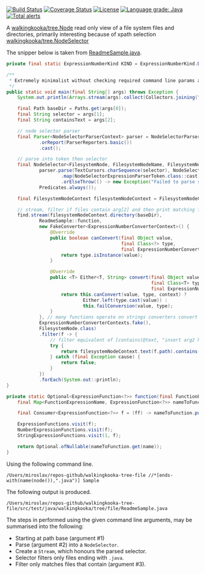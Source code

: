 [![Build Status](https://travis-ci.com/mP1/walkingkooka-tree-file.svg?branch=master)](https://travis-ci.com/mP1/walkingkooka-tree-file.svg?branch=master)
[![Coverage Status](https://coveralls.io/repos/github/mP1/walkingkooka-tree-file/badge.svg?branch=master)](https://coveralls.io/github/mP1/walkingkooka-tree-file?branch=master)
[![License](https://img.shields.io/badge/License-Apache%202.0-blue.svg)](https://opensource.org/licenses/Apache-2.0)
[![Language grade: Java](https://img.shields.io/lgtm/grade/java/g/mP1/walkingkooka-tree-file.svg?logo=lgtm&logoWidth=18)](https://lgtm.com/projects/g/mP1/walkingkooka-tree-file/context:java)
[![Total alerts](https://img.shields.io/lgtm/alerts/g/mP1/walkingkooka-tree-file.svg?logo=lgtm&logoWidth=18)](https://lgtm.com/projects/g/mP1/walkingkooka-tree-file/alerts/)



A [walkingkooka/tree.Node](https://github.com/mP1/walkingkooka/blob/master/Node.md) read only view of a file system files and directories, primarily interesting because of xpath selection [walkingkooka/tree.NodeSelector](https://github.com/mP1/walkingkooka/blob/master/src/main/java/walkingkooka/tree/select/NodeSelector.java)

The snipper below is taken from [ReadmeSample.java](https://github.com/mP1/walkingkooka-tree-file/tree/master/src/test/java/walkingkooka/tree/file/ReadmeSample.java).

```java
private final static ExpressionNumberKind KIND = ExpressionNumberKind.DEFAULT;

/**
 * Extremely minimalist without checking required command line params are available, and other basics.
 */
public static void main(final String[] args) throws Exception {
    System.out.println(Arrays.stream(args).collect(Collectors.joining(" ", "Command line args:\n", "\n")));

    final Path baseDir = Paths.get(args[0]);
    final String selector = args[1];
    final String containsText = args[2];

    // node selector parser
    final Parser<NodeSelectorParserContext> parser = NodeSelectorParsers.expression()
            .orReport(ParserReporters.basic())
            .cast();

    // parse into token then selector
    final NodeSelector<FilesystemNode, FilesystemNodeName, FilesystemNodeAttributeName, String> find = FilesystemNode.nodeSelectorExpressionParserToken(
            parser.parse(TextCursors.charSequence(selector), NodeSelectorParserContexts.basic(ExpressionNumberContexts.basic(KIND, MathContext.DECIMAL32)))
                    .map(NodeSelectorExpressionParserToken.class::cast)
                    .orElseThrow(() -> new Exception("Failed to parse selector")),
            Predicates.always());

    final FilesystemNodeContext filesystemNodeContext = FilesystemNodeContexts.basic(baseDir);

    // stream, filter if files contain arg[2] and then print matching files.
    find.stream(filesystemNodeContext.directory(baseDir),
            ReadmeSample::function,
            new FakeConverter<ExpressionNumberConverterContext>() {
                @Override
                public boolean canConvert(final Object value,
                                          final Class<?> type,
                                          final ExpressionNumberConverterContext context) {
                    return type.isInstance(value);
                }

                @Override
                public <T> Either<T, String> convert(final Object value,
                                                     final Class<T> type,
                                                     final ExpressionNumberConverterContext context) {
                    return this.canConvert(value, type, context) ?
                            Either.left(type.cast(value)) :
                            this.failConversion(value, type);
                }
            }, // many functions operate on strings converters convert values to strings.
            ExpressionNumberConverterContexts.fake(),
            FilesystemNode.class)
            .filter(f -> {
                // filter equivalent of [contains(@text, "insert arg2 here"])
                try {
                    return filesystemNodeContext.text(f.path).contains(containsText);
                } catch (final Exception cause) {
                    return false;
                }
            })
            .forEach(System.out::println);
}

private static Optional<ExpressionFunction<?>> function(final FunctionExpressionName name) {
    final Map<FunctionExpressionName, ExpressionFunction<?>> nameToFunction = Maps.sorted();

    final Consumer<ExpressionFunction<?>> f = (ff) -> nameToFunction.put(ff.name(), ff);

    ExpressionFunctions.visit(f);
    NumberExpressionFunctions.visit(f);
    StringExpressionFunctions.visit(1, f);

    return Optional.ofNullable(nameToFunction.get(name));
}
```

Using the following command line.
```
/Users/miroslav/repos-github/walkingkooka-tree-file //*[ends-with(name(node()),".java")] Sample
```

The following output is produced.
```text
/Users/miroslav/repos-github/walkingkooka-tree-file/src/test/java/walkingkooka/tree/file/ReadmeSample.java
```

The steps in performed using the given command line arguments, may be summarised into the following:

- Starting at path base (argument #1)
- Parse (argument #2) into a `NodeSelector`.
- Create a `Stream`, which honours the parsed selector.
- Selector filters only files ending with `.java`.
- Filter only matches files that contain (argument #3).
